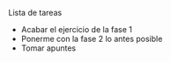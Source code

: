 Lista de tareas

- Acabar el ejercicio de la fase 1
- Ponerme con la fase 2 lo antes posible
- Tomar apuntes
